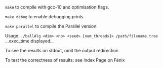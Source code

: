 `make` to compile with gcc-10 and optimisation flags.

`make debug` to enable debugging prints

`make parallel` to compile the Parallel version

Usage: 
`./ballAlg <dim> <np> <seed> [num_threads]> /path/filename.tree`
...exec_time displayed...

To see the results on stdout, omit the output redirection

To test the correctness of results: see Index Page on Fénix

